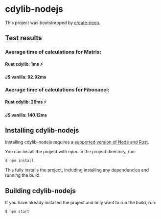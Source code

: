 # cdylib-nodejs

This project was bootstrapped by [create-neon](https://www.npmjs.com/package/create-neon).


## Test results

### Average time of calculations for Matrix:
#### Rust cdylib:  1ms   ⚡
#### JS vanilla:  92.92ms
### Average time of calculations for Fibonacci:
#### Rust cdylib:  26ms  ⚡
#### JS vanilla:  140.12ms


## Installing cdylib-nodejs

Installing cdylib-nodejs requires a [supported version of Node and Rust](https://github.com/neon-bindings/neon#platform-support).

You can install the project with npm. In the project directory, run:

```sh
$ npm install
```

This fully installs the project, including installing any dependencies and running the build.

## Building cdylib-nodejs

If you have already installed the project and only want to run the build, run:

```sh
$ npm start